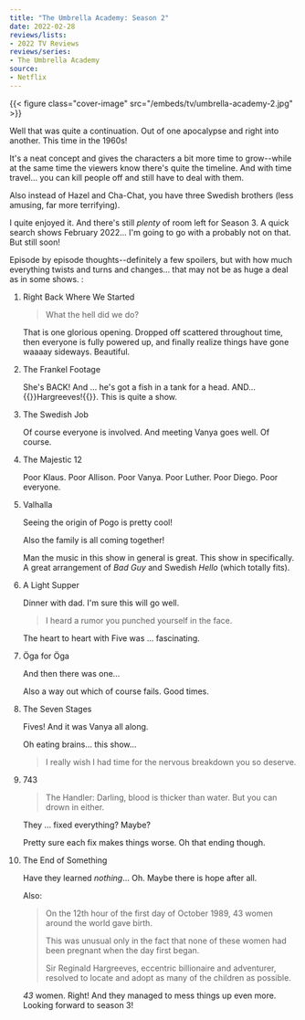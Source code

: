 ```yaml
---
title: "The Umbrella Academy: Season 2"
date: 2022-02-28
reviews/lists:
- 2022 TV Reviews
reviews/series:
- The Umbrella Academy
source:
- Netflix
---
```

{{< figure class="cover-image" src="/embeds/tv/umbrella-academy-2.jpg" >}}

Well that was quite a continuation. Out of one apocalypse and right into another. This time in the 1960s!

It's a neat concept and gives the characters a bit more time to grow--while at the same time the viewers know there's quite the timeline. And with time travel... you can kill people off and still have to deal with them. 

Also instead of Hazel and Cha-Chat, you have three Swedish brothers (less amusing, far more terrifying). 

I quite enjoyed it. And there's still *plenty* of room left for Season 3. A quick search shows February 2022... I'm going to go with a probably not on that. But still soon!

<!--more-->

Episode by episode thoughts--definitely a few spoilers, but with how much everything twists and turns and changes... that may not be as huge a deal as in some shows. :

1. Right Back Where We Started

    > What the hell did we do?

    That is one glorious opening. Dropped off scattered throughout time, then everyone is fully powered up, and finally realize things have gone waaaay sideways. Beautiful.

2. The Frankel Footage

    She's BACK! And ... he's got a fish in a tank for a head. AND… {{<spoiler>}}Hargreeves!{{</spoiler>}}. This is quite a show.

3. The Swedish Job

    Of course everyone is involved. And meeting Vanya goes well. Of course.

4. The Majestic 12

    Poor Klaus. Poor Allison. Poor Vanya. Poor Luther. Poor Diego. Poor everyone.

5. Valhalla

    Seeing the origin of Pogo is pretty cool!

    Also the family is all coming together!

    Man the music in this show in general is great. This show in specifically. A great arrangement of _Bad Guy_ and Swedish _Hello_ (which totally fits).

6. A Light Supper

    Dinner with dad. I'm sure this will go well.

    > I heard a rumor you punched yourself in the face.

    The heart to heart with Five was ... fascinating.

7. Öga for Öga

    And then there was one…

    Also a way out which of course fails. Good times. 

8. The Seven Stages

    Fives! And it was Vanya all along. 

    Oh eating brains… this show…

    > I really wish I had time for the nervous breakdown you so deserve. 

9. 743

    > The Handler: Darling, blood is thicker than water. But you can drown in either.

    They … fixed everything? Maybe? 

    Pretty sure each fix makes things worse. Oh that ending though. 

10. The End of Something

    Have they learned *nothing*… Oh. Maybe there is hope after all. 

    Also:

    > On the 12th hour of the first day of October 1989, 43 women around the world gave birth.
    >
    > This was unusual only in the fact that none of these women had been pregnant when the day first began.
    >
    > Sir Reginald Hargreeves, eccentric billionaire and adventurer, resolved to locate and adopt as many of the children as possible.

    *43* women. Right! And they managed to mess things up even more. Looking forward to season 3!